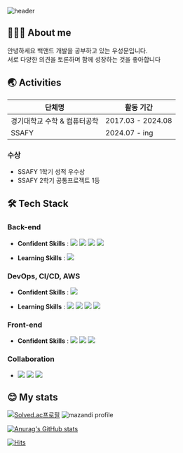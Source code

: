 ![header](https://capsule-render.vercel.app/api?type=waving&color=2c3e50&height=110&section=header&text=Seongmun%20Woo&fontSize=60&fontAlign=30)

## 🧑🏻‍💻 About me
안녕하세요 백앤드 개발을 공부하고 있는 우성문입니다.<br>
서로 다양한 의견을 토론하며 함께 성장하는 것을 좋아합니다

## 🌏 Activities

| 단체명 | 활동 기간 |
| --- | --- |
| 경기대학교 수학 & 컴퓨터공학 | 2017.03 - 2024.08 |
| SSAFY | 2024.07 - ing |

### 수상
- SSAFY 1학기 성적 우수상
- SSAFY 2학기 공통프로젝트 1등

## 🛠 Tech Stack

### Back-end

- **Confident Skills** : 
<img src="https://img.shields.io/badge/Java-007396?style=flat&logo=Java&logoColor=white"/> <img src="https://img.shields.io/badge/Spring-6DB33F?style=flat&logo=Spring&logoColor=white"/> <img src="https://img.shields.io/badge/Spring Boot-6DB33F?style=flat&logo=SpringBoot&logoColor=white"/> <img src="https://img.shields.io/badge/MySQL-4479A1?style=flat&logo=MySQL&logoColor=white"/> 

- **Learning Skills** : <img src="https://img.shields.io/badge/Spring Data JPA-6DB33F?style=flat&logo=Spring Data JPA&logoColor=white"/>


### DevOps, CI/CD, AWS

- **Confident Skills** : <img src="https://img.shields.io/badge/Docker%20-2496ED.svg?&style=flat&logo=Docker&logoColor=white"/>
  
- **Learning Skills** : <img src="https://img.shields.io/badge/AWS-232F3E?style=flat&logo=AmazonAWS&logoColor=white"/> <img src="https://img.shields.io/badge/AWS EC2%20-%23FF9900.svg?&style=flat&logo=amazon-aws&logoColor=white"/> <img src="https://img.shields.io/badge/Kubernetes-326CE5?style=flat&logo=Kubernetes&logoColor=white"/> <img src="https://img.shields.io/badge/Jenkins-D24939.svg?&style=flat&logo=Jenkins&logoColor=white"/>


### Front-end

- **Confident Skills** : 
<img src="https://img.shields.io/badge/HTML5-E34F26?style=flat&logo=HTML5&logoColor=white"/> <img src="https://img.shields.io/badge/CSS3-1572B6?style=flat&logo=CSS3&logoColor=white"/> <img src="https://img.shields.io/badge/JavaScript-F7DF1E?style=flat&logo=JavaScript&logoColor=black"/> 


### Collaboration

- <img src="https://img.shields.io/badge/Git-F05032?style=flat&logo=Git&logoColor=white"/> <img src="https://img.shields.io/badge/GitHub-181717?style=flat&logo=GitHub&logoColor=white"/> <img src="https://img.shields.io/badge/Jira-0052CC?style=flat&logo=Jira&logoColor=white"/>

## 😊 My stats
[![Solved.ac프로필](http://mazassumnida.wtf/api/v2/generate_badge?boj=tjdans76650)](https://solved.ac/tjdans76650)  ![mazandi profile](http://mazandi.herokuapp.com/api?handle=tjdans76650&theme=cold)

[![Anurag's GitHub stats](https://github-readme-stats.vercel.app/api?username=tjdansw&hide=stars&count_private=true&show_icons=true)](https://github.com/anuraghazra/github-readme-stats)

[![Hits](https://hits.seeyoufarm.com/api/count/incr/badge.svg?url=https%3A%2F%2Fgithub.com%2Ftjdansw&count_bg=%2379C83D&title_bg=%23555555&icon=&icon_color=%23E7E7E7&title=hits&edge_flat=false)](https://hits.seeyoufarm.com)

